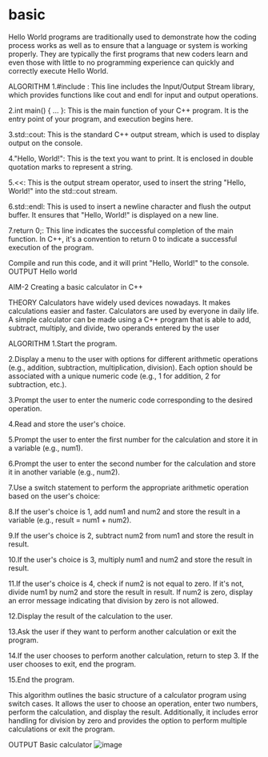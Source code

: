 # basic
Hello World programs are traditionally used to demonstrate how the coding process works as well as to ensure that a language or system is working properly. They are typically the first programs that new coders learn and even those with little to no programming experience can quickly and correctly execute Hello World.

ALGORITHM
1.#include : This line includes the Input/Output Stream library, which provides functions like cout and endl for input and output operations.

2.int main() { ... }: This is the main function of your C++ program. It is the entry point of your program, and execution begins here.

3.std::cout: This is the standard C++ output stream, which is used to display output on the console.

4."Hello, World!": This is the text you want to print. It is enclosed in double quotation marks to represent a string.

5.<<: This is the output stream operator, used to insert the string "Hello, World!" into the std::cout stream.

6.std::endl: This is used to insert a newline character and flush the output buffer. It ensures that "Hello, World!" is displayed on a new line.

7.return 0;: This line indicates the successful completion of the main function. In C++, it's a convention to return 0 to indicate a successful execution of the program.

Compile and run this code, and it will print "Hello, World!" to the console.
OUTPUT
Hello world

AIM-2
Creating a basic calculator in C++

THEORY
Calculators have widely used devices nowadays. It makes calculations easier and faster. Calculators are used by everyone in daily life. A simple calculator can be made using a C++ program that is able to add, subtract, multiply, and divide, two operands entered by the user

ALGORITHM
1.Start the program.

2.Display a menu to the user with options for different arithmetic operations (e.g., addition, subtraction, multiplication, division). Each option should be associated with a unique numeric code (e.g., 1 for addition, 2 for subtraction, etc.).

3.Prompt the user to enter the numeric code corresponding to the desired operation.

4.Read and store the user's choice.

5.Prompt the user to enter the first number for the calculation and store it in a variable (e.g., num1).

6.Prompt the user to enter the second number for the calculation and store it in another variable (e.g., num2).

7.Use a switch statement to perform the appropriate arithmetic operation based on the user's choice:

8.If the user's choice is 1, add num1 and num2 and store the result in a variable (e.g., result = num1 + num2).

9.If the user's choice is 2, subtract num2 from num1 and store the result in result.

10.If the user's choice is 3, multiply num1 and num2 and store the result in result.

11.If the user's choice is 4, check if num2 is not equal to zero. If it's not, divide num1 by num2 and store the result in result. If num2 is zero, display an error message indicating that division by zero is not allowed.

12.Display the result of the calculation to the user.

13.Ask the user if they want to perform another calculation or exit the program.

14.If the user chooses to perform another calculation, return to step 3. If the user chooses to exit, end the program.

15.End the program.

This algorithm outlines the basic structure of a calculator program using switch cases. It allows the user to choose an operation, enter two numbers, perform the calculation, and display the result. Additionally, it includes error handling for division by zero and provides the option to perform multiple calculations or exit the program.

OUTPUT
Basic calculator
![image](https://github.com/Preet-Sawant-9/basic/assets/130697042/1d07e75d-c1b9-4c45-b382-f4d505c0d0b8)
